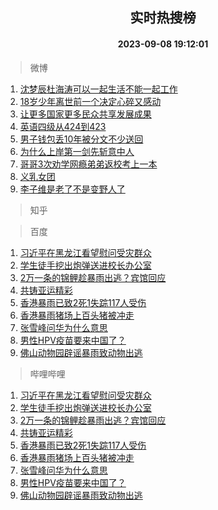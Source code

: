 <div align="center"><h2>实时热搜榜</h2><h4>2023-09-08 19:12:01</h4></div>

> 微博  

1. [沈梦辰杜海涛可以一起生活不能一起工作](https://s.weibo.com/weibo?q=%23%E6%B2%88%E6%A2%A6%E8%BE%B0%E6%9D%9C%E6%B5%B7%E6%B6%9B%E5%8F%AF%E4%BB%A5%E4%B8%80%E8%B5%B7%E7%94%9F%E6%B4%BB%E4%B8%8D%E8%83%BD%E4%B8%80%E8%B5%B7%E5%B7%A5%E4%BD%9C%23&t=31&band_rank=1&Refer=top)<br />
2. [18岁少年离世前一个决定心碎又感动](https://s.weibo.com/weibo?q=%2318%E5%B2%81%E5%B0%91%E5%B9%B4%E7%A6%BB%E4%B8%96%E5%89%8D%E4%B8%80%E4%B8%AA%E5%86%B3%E5%AE%9A%E5%BF%83%E7%A2%8E%E5%8F%88%E6%84%9F%E5%8A%A8%23&t=31&band_rank=2&Refer=top)<br />
3. [让更多国家更多民众共享发展成果](https://s.weibo.com/weibo?q=%23%E8%AE%A9%E6%9B%B4%E5%A4%9A%E5%9B%BD%E5%AE%B6%E6%9B%B4%E5%A4%9A%E6%B0%91%E4%BC%97%E5%85%B1%E4%BA%AB%E5%8F%91%E5%B1%95%E6%88%90%E6%9E%9C%23&t=31&band_rank=3&Refer=top)<br />
4. [英语四级从424到423](https://s.weibo.com/weibo?q=%E8%8B%B1%E8%AF%AD%E5%9B%9B%E7%BA%A7%E4%BB%8E424%E5%88%B0423&t=31&band_rank=4&Refer=top)<br />
5. [男子钱包丢10年被分文不少送回](https://s.weibo.com/weibo?q=%23%E7%94%B7%E5%AD%90%E9%92%B1%E5%8C%85%E4%B8%A210%E5%B9%B4%E8%A2%AB%E5%88%86%E6%96%87%E4%B8%8D%E5%B0%91%E9%80%81%E5%9B%9E%23&t=31&band_rank=5&Refer=top)<br />
6. [为什么上岸第一剑先斩意中人](https://s.weibo.com/weibo?q=%23%E4%B8%BA%E4%BB%80%E4%B9%88%E4%B8%8A%E5%B2%B8%E7%AC%AC%E4%B8%80%E5%89%91%E5%85%88%E6%96%A9%E6%84%8F%E4%B8%AD%E4%BA%BA%23&t=31&band_rank=6&Refer=top)<br />
7. [哥哥3次劝学网瘾弟弟返校考上一本](https://s.weibo.com/weibo?q=%23%E5%93%A5%E5%93%A53%E6%AC%A1%E5%8A%9D%E5%AD%A6%E7%BD%91%E7%98%BE%E5%BC%9F%E5%BC%9F%E8%BF%94%E6%A0%A1%E8%80%83%E4%B8%8A%E4%B8%80%E6%9C%AC%23&t=31&band_rank=7&Refer=top)<br />
8. [义乳女团](https://s.weibo.com/weibo?q=%E4%B9%89%E4%B9%B3%E5%A5%B3%E5%9B%A2&t=31&band_rank=8&Refer=top)<br />
9. [李子维是老了不是变野人了](https://s.weibo.com/weibo?q=%23%E6%9D%8E%E5%AD%90%E7%BB%B4%E6%98%AF%E8%80%81%E4%BA%86%E4%B8%8D%E6%98%AF%E5%8F%98%E9%87%8E%E4%BA%BA%E4%BA%86%23&t=31&band_rank=9&Refer=top)<br />

> 知乎  


> 百度  

1. [习近平在黑龙江看望慰问受灾群众](https://www.baidu.com/s?wd=%E4%B9%A0%E8%BF%91%E5%B9%B3%E5%9C%A8%E9%BB%91%E9%BE%99%E6%B1%9F%E7%9C%8B%E6%9C%9B%E6%85%B0%E9%97%AE%E5%8F%97%E7%81%BE%E7%BE%A4%E4%BC%97&sa=fyb_news&rsv_dl=fyb_news)<br />
2. [学生徒手挖出炮弹送进校长办公室](https://www.baidu.com/s?wd=%E5%AD%A6%E7%94%9F%E5%BE%92%E6%89%8B%E6%8C%96%E5%87%BA%E7%82%AE%E5%BC%B9%E9%80%81%E8%BF%9B%E6%A0%A1%E9%95%BF%E5%8A%9E%E5%85%AC%E5%AE%A4&sa=fyb_news&rsv_dl=fyb_news)<br />
3. [2万一条的锦鲤趁暴雨出逃？宾馆回应](https://www.baidu.com/s?wd=2%E4%B8%87%E4%B8%80%E6%9D%A1%E7%9A%84%E9%94%A6%E9%B2%A4%E8%B6%81%E6%9A%B4%E9%9B%A8%E5%87%BA%E9%80%83%EF%BC%9F%E5%AE%BE%E9%A6%86%E5%9B%9E%E5%BA%94&sa=fyb_news&rsv_dl=fyb_news)<br />
4. [共铸亚运精彩](https://www.baidu.com/s?wd=%E5%85%B1%E9%93%B8%E4%BA%9A%E8%BF%90%E7%B2%BE%E5%BD%A9&sa=fyb_news&rsv_dl=fyb_news)<br />
5. [香港暴雨已致2死1失踪117人受伤](https://www.baidu.com/s?wd=%E9%A6%99%E6%B8%AF%E6%9A%B4%E9%9B%A8%E5%B7%B2%E8%87%B42%E6%AD%BB1%E5%A4%B1%E8%B8%AA117%E4%BA%BA%E5%8F%97%E4%BC%A4&sa=fyb_news&rsv_dl=fyb_news)<br />
6. [香港暴雨猪场上百头猪被冲走](https://www.baidu.com/s?wd=%E9%A6%99%E6%B8%AF%E6%9A%B4%E9%9B%A8%E7%8C%AA%E5%9C%BA%E4%B8%8A%E7%99%BE%E5%A4%B4%E7%8C%AA%E8%A2%AB%E5%86%B2%E8%B5%B0&sa=fyb_news&rsv_dl=fyb_news)<br />
7. [张雪峰问华为什么意思](https://www.baidu.com/s?wd=%E5%BC%A0%E9%9B%AA%E5%B3%B0%E9%97%AE%E5%8D%8E%E4%B8%BA%E4%BB%80%E4%B9%88%E6%84%8F%E6%80%9D&sa=fyb_news&rsv_dl=fyb_news)<br />
8. [男性HPV疫苗要来中国了？](https://www.baidu.com/s?wd=%E7%94%B7%E6%80%A7HPV%E7%96%AB%E8%8B%97%E8%A6%81%E6%9D%A5%E4%B8%AD%E5%9B%BD%E4%BA%86%EF%BC%9F&sa=fyb_news&rsv_dl=fyb_news)<br />
9. [佛山动物园辟谣暴雨致动物出逃](https://www.baidu.com/s?wd=%E4%BD%9B%E5%B1%B1%E5%8A%A8%E7%89%A9%E5%9B%AD%E8%BE%9F%E8%B0%A3%E6%9A%B4%E9%9B%A8%E8%87%B4%E5%8A%A8%E7%89%A9%E5%87%BA%E9%80%83&sa=fyb_news&rsv_dl=fyb_news)<br />

> 哔哩哔哩  

1. [习近平在黑龙江看望慰问受灾群众](https://www.baidu.com/s?wd=%E4%B9%A0%E8%BF%91%E5%B9%B3%E5%9C%A8%E9%BB%91%E9%BE%99%E6%B1%9F%E7%9C%8B%E6%9C%9B%E6%85%B0%E9%97%AE%E5%8F%97%E7%81%BE%E7%BE%A4%E4%BC%97&sa=fyb_news&rsv_dl=fyb_news)<br />
2. [学生徒手挖出炮弹送进校长办公室](https://www.baidu.com/s?wd=%E5%AD%A6%E7%94%9F%E5%BE%92%E6%89%8B%E6%8C%96%E5%87%BA%E7%82%AE%E5%BC%B9%E9%80%81%E8%BF%9B%E6%A0%A1%E9%95%BF%E5%8A%9E%E5%85%AC%E5%AE%A4&sa=fyb_news&rsv_dl=fyb_news)<br />
3. [2万一条的锦鲤趁暴雨出逃？宾馆回应](https://www.baidu.com/s?wd=2%E4%B8%87%E4%B8%80%E6%9D%A1%E7%9A%84%E9%94%A6%E9%B2%A4%E8%B6%81%E6%9A%B4%E9%9B%A8%E5%87%BA%E9%80%83%EF%BC%9F%E5%AE%BE%E9%A6%86%E5%9B%9E%E5%BA%94&sa=fyb_news&rsv_dl=fyb_news)<br />
4. [共铸亚运精彩](https://www.baidu.com/s?wd=%E5%85%B1%E9%93%B8%E4%BA%9A%E8%BF%90%E7%B2%BE%E5%BD%A9&sa=fyb_news&rsv_dl=fyb_news)<br />
5. [香港暴雨已致2死1失踪117人受伤](https://www.baidu.com/s?wd=%E9%A6%99%E6%B8%AF%E6%9A%B4%E9%9B%A8%E5%B7%B2%E8%87%B42%E6%AD%BB1%E5%A4%B1%E8%B8%AA117%E4%BA%BA%E5%8F%97%E4%BC%A4&sa=fyb_news&rsv_dl=fyb_news)<br />
6. [香港暴雨猪场上百头猪被冲走](https://www.baidu.com/s?wd=%E9%A6%99%E6%B8%AF%E6%9A%B4%E9%9B%A8%E7%8C%AA%E5%9C%BA%E4%B8%8A%E7%99%BE%E5%A4%B4%E7%8C%AA%E8%A2%AB%E5%86%B2%E8%B5%B0&sa=fyb_news&rsv_dl=fyb_news)<br />
7. [张雪峰问华为什么意思](https://www.baidu.com/s?wd=%E5%BC%A0%E9%9B%AA%E5%B3%B0%E9%97%AE%E5%8D%8E%E4%B8%BA%E4%BB%80%E4%B9%88%E6%84%8F%E6%80%9D&sa=fyb_news&rsv_dl=fyb_news)<br />
8. [男性HPV疫苗要来中国了？](https://www.baidu.com/s?wd=%E7%94%B7%E6%80%A7HPV%E7%96%AB%E8%8B%97%E8%A6%81%E6%9D%A5%E4%B8%AD%E5%9B%BD%E4%BA%86%EF%BC%9F&sa=fyb_news&rsv_dl=fyb_news)<br />
9. [佛山动物园辟谣暴雨致动物出逃](https://www.baidu.com/s?wd=%E4%BD%9B%E5%B1%B1%E5%8A%A8%E7%89%A9%E5%9B%AD%E8%BE%9F%E8%B0%A3%E6%9A%B4%E9%9B%A8%E8%87%B4%E5%8A%A8%E7%89%A9%E5%87%BA%E9%80%83&sa=fyb_news&rsv_dl=fyb_news)<br />
